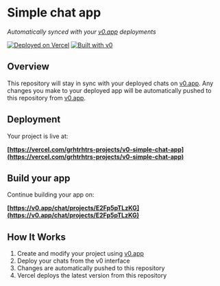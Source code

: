# Simple chat app

*Automatically synced with your [v0.app](https://v0.app) deployments*

[![Deployed on Vercel](https://img.shields.io/badge/Deployed%20on-Vercel-black?style=for-the-badge&logo=vercel)](https://vercel.com/grhtrhtrs-projects/v0-simple-chat-app)
[![Built with v0](https://img.shields.io/badge/Built%20with-v0.app-black?style=for-the-badge)](https://v0.app/chat/projects/E2Fp5pTLzKG)

## Overview

This repository will stay in sync with your deployed chats on [v0.app](https://v0.app).
Any changes you make to your deployed app will be automatically pushed to this repository from [v0.app](https://v0.app).

## Deployment

Your project is live at:

**[https://vercel.com/grhtrhtrs-projects/v0-simple-chat-app](https://vercel.com/grhtrhtrs-projects/v0-simple-chat-app)**

## Build your app

Continue building your app on:

**[https://v0.app/chat/projects/E2Fp5pTLzKG](https://v0.app/chat/projects/E2Fp5pTLzKG)**

## How It Works

1. Create and modify your project using [v0.app](https://v0.app)
2. Deploy your chats from the v0 interface
3. Changes are automatically pushed to this repository
4. Vercel deploys the latest version from this repository